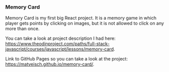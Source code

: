 ### Memory Card
Memory Card is my first big React project. It is a memory game in which player gets points by clicking on images, but it is not allowed to click on any more than once. 

You can take a look at project description I had here: https://www.theodinproject.com/paths/full-stack-javascript/courses/javascript/lessons/memory-card. 

Link to GitHub Pages so you can take a look at the project: https://matveisch.github.io/memory-card/.
